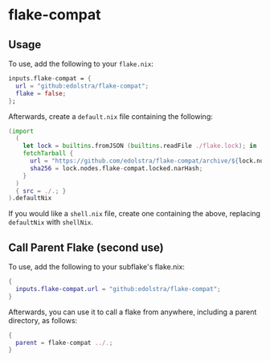 # flake-compat

## Usage

To use, add the following to your `flake.nix`:

```nix
inputs.flake-compat = {
  url = "github:edolstra/flake-compat";
  flake = false;
};
```

Afterwards, create a `default.nix` file containing the following:

```nix
(import
  (
    let lock = builtins.fromJSON (builtins.readFile ./flake.lock); in
    fetchTarball {
      url = "https://github.com/edolstra/flake-compat/archive/${lock.nodes.flake-compat.locked.rev}.tar.gz";
      sha256 = lock.nodes.flake-compat.locked.narHash;
    }
  )
  { src = ./.; }
).defaultNix
```

If you would like a `shell.nix` file, create one containing the above, replacing `defaultNix` with `shellNix`.


## Call Parent Flake (second use)

To use, add the following to your subflake's flake.nix:

```nix
{
  inputs.flake-compat.url = "github:edolstra/flake-compat";
}
```

Afterwards, you can use it to call a flake from anywhere, including a parent directory, as follows:

```nix
{
  parent = flake-compat ../.;
}
```
